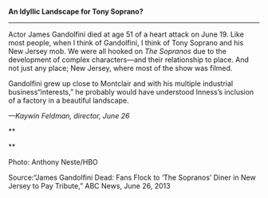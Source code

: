 **An Idyllic Landscape for Tony Soprano?**

****

Actor James Gandolfini died at age 51 of a heart attack on June 19. Like most people, when I think of Gandolfini, I think of Tony Soprano and his New Jersey mob. We were all hooked on *The Sopranos* due to the development of complex characters—and their relationship to place. And not just any place; New Jersey, where most of the show was filmed.

Gandolfini grew up close to Montclair and with his multiple industrial business“interests,” he probably would have understood Inness’s inclusion of a factory in a beautiful landscape. 

*—Kaywin Feldman, director, June 26*

**

**

Photo: Anthony Neste/HBO 

Source:“James Gandolfini Dead: Fans Flock to ‘The Sopranos’ Diner in New Jersey to Pay Tribute,” ABC News, June 26, 2013
